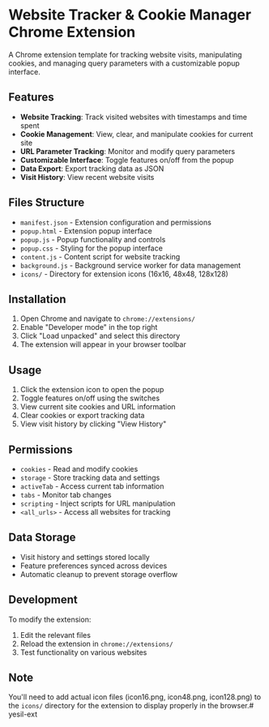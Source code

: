 # Website Tracker & Cookie Manager Chrome Extension

A Chrome extension template for tracking website visits, manipulating cookies, and managing query parameters with a customizable popup interface.

## Features

- **Website Tracking**: Track visited websites with timestamps and time spent
- **Cookie Management**: View, clear, and manipulate cookies for current site
- **URL Parameter Tracking**: Monitor and modify query parameters
- **Customizable Interface**: Toggle features on/off from the popup
- **Data Export**: Export tracking data as JSON
- **Visit History**: View recent website visits

## Files Structure

- `manifest.json` - Extension configuration and permissions
- `popup.html` - Extension popup interface
- `popup.js` - Popup functionality and controls  
- `popup.css` - Styling for the popup interface
- `content.js` - Content script for website tracking
- `background.js` - Background service worker for data management
- `icons/` - Directory for extension icons (16x16, 48x48, 128x128)

## Installation

1. Open Chrome and navigate to `chrome://extensions/`
2. Enable "Developer mode" in the top right
3. Click "Load unpacked" and select this directory
4. The extension will appear in your browser toolbar

## Usage

1. Click the extension icon to open the popup
2. Toggle features on/off using the switches
3. View current site cookies and URL information
4. Clear cookies or export tracking data
5. View visit history by clicking "View History"

## Permissions

- `cookies` - Read and modify cookies
- `storage` - Store tracking data and settings
- `activeTab` - Access current tab information
- `tabs` - Monitor tab changes
- `scripting` - Inject scripts for URL manipulation
- `<all_urls>` - Access all websites for tracking

## Data Storage

- Visit history and settings stored locally
- Feature preferences synced across devices
- Automatic cleanup to prevent storage overflow

## Development

To modify the extension:
1. Edit the relevant files
2. Reload the extension in `chrome://extensions/`
3. Test functionality on various websites

## Note

You'll need to add actual icon files (icon16.png, icon48.png, icon128.png) to the `icons/` directory for the extension to display properly in the browser.# yesil-ext
